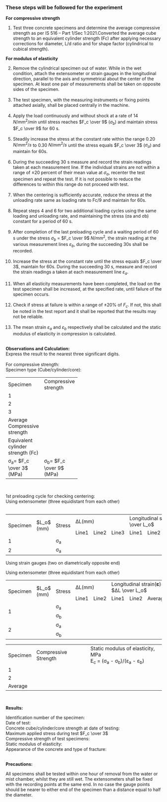 ### These steps will be followed for the experiment<br>

<strong>For compressive strength</strong><br> 

1.  Test three concrete specimens and determine the average compressive strength as per IS 516 – Part 1/Sec 1:2021.Converted the average cube strength to an equivalent cylinder strength (Fc) after applying necessary corrections for diameter, L/d ratio and for shape factor (cylindrical to cubical strength).<br>

<strong>For modulus of elasticity</strong><br>

2.  Remove the cylindrical specimen out of water. While in the wet condition, attach the extensometer or strain gauges in the longitudinal direction, parallel to the axis and symmetrical about the center of the specimen. At least one pair of measurements shall be taken on opposite sides of the specimen.<br><br>
3.  The test specimen, with the measuring instruments or fixing points attached axially, shall be placed centrally in the machine.<br><br>
4.  Apply the load continuously and without shock at a rate of 14 $N/mm^2/min$ until stress reaches $F_c \over 9$ ($σ_b$) and maintain stress $F_c \over 9$ for 60 s.<br><br> 
5.  Steadily increase the stress at the constant rate within the range 0.20 $N/mm^2/s$ to 0.30 $N/mm^2/s$ until the stress equals $F_c \over 3$ ($σ_a$) and maintain for 60s.<br><br>
6.  During the succeeding 30 s measure and record the strain readings taken at each measurement line. If the individual strains are not within a range of ±20 percent of their mean value at $σ_a$, recenter the test specimen and repeat the test. If it is not possible to reduce the differences to within this range do not proceed with test.<br><br>
7.  When the centering is sufficiently accurate, reduce the stress at the unloading rate same as loading rate to Fc/9 and maintain for 60s.<br><br>
8.  Repeat steps 4 and 6 for two additional loading cycles using the same loading and unloading rate, and maintaining the stress (σa and σb) constant for a period of 60 s.<br><br>
9.  After completion of the last preloading cycle and a waiting period of 60 s under the stress $σ_b$ = $F_c \over 9$ $N/mm^2$, the strain reading at the various measurement lines $ε_b$, during the succeeding 30s shall be recorded.<br><br>
10. Increase the stress at the constant rate until the stress equals $F_c \over 3$, maintain for 60s. During the succeeding 30 s, measure and record the strain readings a taken at each measurement line $ε_a$.<br><br>
11. When all elasticity measurements have been completed, the load on the test specimen shall be increased, at the specified rate, until failure of the specimen occurs.<br><br> 
12. Check if stress at failure is within a range of ±20% of $F_c$. If not, this shall be noted in the test report and it shall be reported that the results may not be reliable.<br><br> 
13. The mean strain $ε_a$ and $ε_b$ respectively shall be calculated and the static modulus of elasticity in compression is calculated.<br><br>

<strong>Observations and Calculation:</strong><br>
Express the result to the nearest three significant digits.<br><br>
For compressive strength:<br>
Specimen type (Cube/cylinder/core):<br>
<table style="width: 500px">
    <tr >
        <td width="100px">Specimen</td>
        <td width="100px">Compressive strength</td>
    </tr>
    <tr >
        <td>1</td>
        <td></td>
    </tr>
    <tr >
        <td>2</td>
        <td></td>
    </tr>
    <tr >
        <td>3</td>
        <td></td>
    </tr>
    <tr >
        <td>Average Compressive strength</td>
        <td></td>
    </tr>
    <tr >
        <td>Equivalent cylinder strength (Fc)</td>
        <td></td>
    </tr>
    <tr >
        <td>σ<sub>a</sub>= $F_c \over 3$ (MPa)</td>
        <td>σ<sub>b</sub>= $F_c \over 9$ (MPa)</td>
    </tr>
</table><br>

1st preloading cycle for checking centering:<br>
Using extensometer (three equidistant from each other)<br><br>

<table style="width:  ">
    <tr> 
        <td rowspan="2">Specimen</td>
        <td rowspan="2">$L_o$ (mm)</td>
        <td rowspan="2">Stress</td>
        <td colspan="3">∆L(mm)</td>
        <td colspan="4">Longitudinal strain(𝛆)=  $∆L \over L_o$ </td>
        <td rowspan="2">$F_c$</td>
        <td rowspan="2">Centering<br>check (±20%)</td>
    </tr>
    <tr> 
        <td>Line1</td>
        <td>Line2</td>
        <td>Line3</td>
        <td>Line1</td>
        <td>Line2</td>
        <td>Line3</td>
        <td>Average</td> 
    </tr>
    <tr >
        <td>1</td>
        <td></td>
        <td>σ<sub>a</sub></td>
        <td></td>
        <td></td>
        <td></td>
        <td></td>
        <td></td>
        <td></td>
        <td></td>
        <td></td>
        <td></td>
    </tr>
    <tr >
        <td>2</td>
        <td></td>
        <td>σ<sub>a</sub></td>
        <td></td>
        <td></td>
        <td></td>
        <td></td>
        <td></td>
        <td></td>
        <td></td>
        <td></td>
        <td></td>
    </tr> 
</table>

Using strain gauges (two on diametrically opposite end)

Using extensometer (three equidistant from each other)

<table style="width:  ">
    <tr> 
        <td rowspan="2">Specimen</td>
        <td rowspan="2">$L_o$ (mm)</td>
        <td rowspan="2">Stress</td>
        <td colspan="2">∆L(mm)</td>
        <td colspan="3">Longitudinal strain(𝛆)= $∆L \over L_o$</td>
        <td rowspan="2">$F_c$</td>
        <td rowspan="2">Centering<br>check (±20%)</td>
    </tr>
    <tr> 
        <td>Line1</td>
        <td>Line2</td>
        <td>Line1</td>
        <td>Line2</td>
        <td>Average</td> 
    </tr>
    <tr>
        <td rowspan="2">1</td>
        <td rowspan="4"></td>
        <td>σ<sub>a</sub></td>
        <td></td>
        <td></td>
        <td></td>
        <td></td>
        <td></td>
        <td rowspan="2"></td>
        <td></td>
    </tr>
    <tr>  
        <td>σ<sub>b</sub></td>
        <td></td>
        <td></td>
        <td></td>
        <td></td>
        <td></td>
        <td></td>
    </tr>
    <tr>
        <td rowspan="2">2</td> 
        <td>σ<sub>a</sub></td>
        <td></td>
        <td></td>
        <td></td>
        <td></td>
        <td></td>
        <td rowspan="2"></td>
        <td></td> 
    </tr>
    <tr>
        <td>σ<sub>b</sub></td>
        <td></td>
        <td></td>
        <td></td>
        <td></td>
        <td></td>
        <td></td> 
    </tr> 
</table>


<table style="width:  ">
    <tr> 
        <td>Specimen</td>
        <td>Compressive Strength</td>
        <td>Static modulus of elasticity, MPa<br>E<sub>c</sub> = (σ<sub>a</sub> - σ<sub>b</sub>)/(ε<sub>a</sub> - ε<sub>b</sub>)
</td>
    </tr>
    <tr> 
        <td>1</td>
        <td></td> 
        <td></td> 
    </tr>
    <tr>
        <td>2</td> 
        <td></td>
        <td></td> 
    </tr>
    <tr>  
        <td>Average</td>
        <td></td>
        <td></td> 
    </tr> 
</table>
<br>

<strong>Results:</strong><br>

Identification number of the specimen:<br>
Date of test:<br>
Concrete cube/cylinder/core strength at date of testing:<br>
Maximum applied stress during test $F_c \over 3$<br>
Compressive strength of test specimens:<br>
Static modulus of elasticity:<br>
Appearance of the concrete and type of fracture:<br>
<br>

<strong>Precautions:</strong><br>

All specimens shall be tested within one hour of removal from the water or mist chamber, whilst they are still wet.
The extensometers shall be fixed with the recording points at the same end.
In no case the gauge points should be nearer to either end of the specimen than a distance equal to half the diameter.
    
